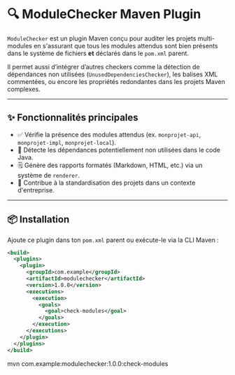 # 🔍 ModuleChecker Maven Plugin

`ModuleChecker` est un plugin Maven conçu pour auditer les projets multi-modules en s'assurant que tous les modules attendus sont bien présents dans le système de fichiers **et** déclarés dans le `pom.xml` parent.

Il permet aussi d’intégrer d’autres checkers comme la détection de dépendances non utilisées (`UnusedDependenciesChecker`), les balises XML commentées, ou encore les propriétés redondantes dans les projets Maven complexes.

---

## ✨ Fonctionnalités principales

- ✅ Vérifie la présence des modules attendus (ex. `monprojet-api`, `monprojet-impl`, `monprojet-local`).
- 🧼 Détecte les dépendances potentiellement non utilisées dans le code Java.
- 🗒️ Génère des rapports formatés (Markdown, HTML, etc.) via un système de `renderer`.
- 🧩 Contribue à la standardisation des projets dans un contexte d'entreprise.

---

## 📦 Installation

Ajoute ce plugin dans ton `pom.xml` parent ou exécute-le via la CLI Maven :

```xml
<build>
  <plugins>
    <plugin>
      <groupId>com.example</groupId>
      <artifactId>modulechecker</artifactId>
      <version>1.0.0</version>
      <executions>
        <execution>
          <goals>
            <goal>check-modules</goal>
          </goals>
        </execution>
      </executions>
    </plugin>
  </plugins>
</build>
```

mvn com.example:modulechecker:1.0.0:check-modules